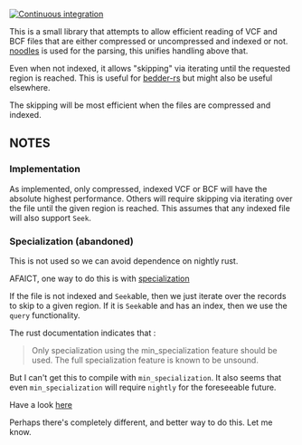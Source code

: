 [![Continuous integration](https://github.com/brentp/xvcf-rs/actions/workflows/main.yml/badge.svg)](https://github.com/brentp/xvcf-rs/actions/workflows/main.yml)

This is a small library that attempts to allow efficient reading
of VCF and BCF files that are either compressed or uncompressed and indexed or not.
[noodles](https://github.com/zaleus/noodles) is used for the parsing, this unifies handling above that.

Even when not indexed, it allows "skipping" via iterating until the requested region is reached.
This is useful for [bedder-rs](https://github.com/quinlan-lab/bedder-rs) but might also be useful elsewhere.

The skipping will be most efficient when the files are compressed and indexed.


## NOTES

### Implementation

As implemented, only compressed, indexed VCF or BCF will have the absolute highest performance.
Others will require skipping via iterating over the file until the given region is reached.
This assumes that any indexed file will also support `Seek`.

### Specialization (abandoned)

This is not used so we can avoid dependence on nightly rust.

AFAICT, one way to do this is with [specialization](https://std-dev-guide.rust-lang.org/policy/specialization.html)

If the file is not indexed and `Seek`able, then we just iterate over the records to skip to a given region.
If it is `Seek`able and has an index, then we use the `query` functionality.

The rust documentation indicates that :
> Only specialization using the min_specialization feature should be used.
> The full specialization feature is known to be unsound.

But I can't get this to compile with `min_specialization`. It also seems that even `min_specialization` will
require `nightly` for the foreseeable future.

Have a look [here](https://github.com/brentp/xvcf-rs/blob/main/src/lib.rs)

Perhaps there's completely different, and better way to do this. Let me know.
